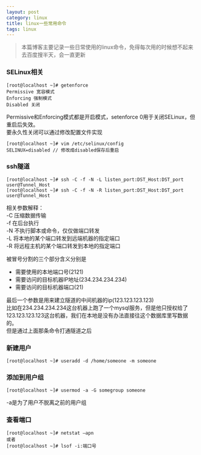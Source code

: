 ```yaml
---
layout: post
category: linux
title: linux一些常用命令
tags: linux
---
```


> 本篇博客主要记录一些日常使用的linux命令，免得每次用的时候想不起来去百度搜半天，会一直更新

### SELinux相关

```
[root@localhost ~]# getenforce
Permissive 宽容模式
Enforcing 强制模式
Disabled 关闭
```

Permissive和Enforcing模式都是开启模式，setenforce 0用于关闭SELinux，但重启后失效。  
要永久性关闭可以通过修改配置文件实现

```
[root@localhost ~]# vim /etc/selinux/config
SELINUX=disabled // 修改成disabled保存后重启
```

### ssh隧道

```
[root@localhost ~]# ssh -C -f -N -L listen_port:DST_Host:DST_port user@Tunnel_Host 
[root@localhost ~]# ssh -C -f -N -R listen_port:DST_Host:DST_port user@Tunnel_Host 
```

相关参数解释：  
-C 压缩数据传输  
-f 在后台执行  
-N 不执行脚本或命令，仅仅做端口转发  
-L 将本地的某个端口转发到远端机器的指定端口  
-R 将远程主机的某个端口转发到本地的指定端口  


被冒号分割的三个部分含义分别是
- 需要使用的本地端口号(2121)
- 需要访问的目标机器IP地址(234.234.234.234)
- 需要访问的目标机器端口(21)

最后一个参数是用来建立隧道的中间机器的ip(123.123.123.123)  
比如在234.234.234.234这台机器上跑了一个mysql服务，但是他只授权给了123.123.123.123这台机器，我们在本地是没有办法直接往这个数据库里写数据的。  
但是通过上面那条命令打通隧道之后

### 新建用户

```
[root@localhost ~]# useradd -d /home/someone -m someone
```

### 添加到用户组

```
[root@localhost ~]# usermod -a -G somegroup someone
```

-a是为了用户不脱离之前的用户组

### 查看端口

```
[root@localhost ~]# netstat –apn
或者
[root@localhost ~]# lsof -i:端口号
```
